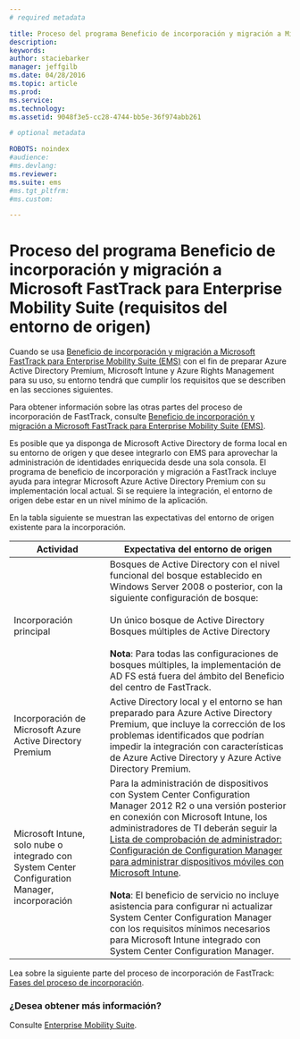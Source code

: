 ```yaml
---
# required metadata

title: Proceso del programa Beneficio de incorporación y migración a Microsoft FastTrack para Enterprise Mobility Suite (requisitos del entorno de origen)
description:
keywords:
author: staciebarker
manager: jeffgilb
ms.date: 04/28/2016
ms.topic: article
ms.prod:
ms.service:
ms.technology:
ms.assetid: 9048f3e5-cc28-4744-bb5e-36f974abb261

# optional metadata

ROBOTS: noindex
#audience:
#ms.devlang:
ms.reviewer: 
ms.suite: ems
#ms.tgt_pltfrm:
#ms.custom:

---
```



# Proceso del programa Beneficio de incorporación y migración a Microsoft FastTrack para Enterprise Mobility Suite (requisitos del entorno de origen)
Cuando se usa [Beneficio de incorporación y migración a Microsoft FastTrack para Enterprise Mobility Suite (EMS)](fasttrack-center-benefit-for-enterprise-mobility-suite-ems.md) con el fin de preparar Azure Active Directory Premium, Microsoft Intune y Azure Rights Management para su uso, su entorno tendrá que cumplir los requisitos que se describen en las secciones siguientes.

Para obtener información sobre las otras partes del proceso de incorporación de FastTrack, consulte [Beneficio de incorporación y migración a Microsoft FastTrack para Enterprise Mobility Suite (EMS)](fasttrack-center-benefit-process-for-enterprise-mobility-suite-ems.md).

Es posible que ya disponga de Microsoft Active Directory de forma local en su entorno de origen y que desee integrarlo con EMS para aprovechar la administración de identidades enriquecida desde una sola consola. El programa de beneficio de incorporación y migración a FastTrack incluye ayuda para integrar Microsoft Azure Active Directory Premium con su implementación local actual. Si se requiere la integración, el entorno de origen debe estar en un nivel mínimo de la aplicación.

En la tabla siguiente se muestran las expectativas del entorno de origen existente para la incorporación.

|Actividad|Expectativa del entorno de origen|
|------------|----------------------------------|
|Incorporación principal|Bosques de Active Directory con el nivel funcional del bosque establecido en Windows Server 2008 o posterior, con la siguiente configuración de bosque:<br /><br />Un único bosque de Active Directory<br />Bosques múltiples de Active Directory </br></br>**Nota**: Para todas las configuraciones de bosques múltiples, la implementación de AD FS está fuera del ámbito del Beneficio del centro de FastTrack.|
|Incorporación de Microsoft Azure Active Directory Premium|Active Directory local y el entorno se han preparado para Azure Active Directory Premium, que incluye la corrección de los problemas identificados que podrían impedir la integración con características de Azure Active Directory y Azure Active Directory Premium.|
|Microsoft Intune, solo nube o integrado con System Center Configuration Manager, incorporación|Para la administración de dispositivos con System Center Configuration Manager 2012 R2 o una versión posterior en conexión con Microsoft Intune, los administradores de TI deberán seguir la [Lista de comprobación de administrador: Configuración de Configuration Manager para administrar dispositivos móviles con Microsoft Intune](https://technet.microsoft.com/library/jj943763.aspx).</br></br> **Nota**: El beneficio de servicio no incluye asistencia para configurar ni actualizar System Center Configuration Manager con los requisitos mínimos necesarios para Microsoft Intune integrado con System Center Configuration Manager.|

Lea sobre la siguiente parte del proceso de incorporación de FastTrack: [Fases del proceso de incorporación](fasttrack-center-benefit-process-for-ems-phases.md).

### ¿Desea obtener más información?
Consulte [Enterprise Mobility Suite](https://www.microsoft.com/en-us/server-cloud/enterprise-mobility/overview.aspx).



<!--HONumber=Jun16_HO1-->


